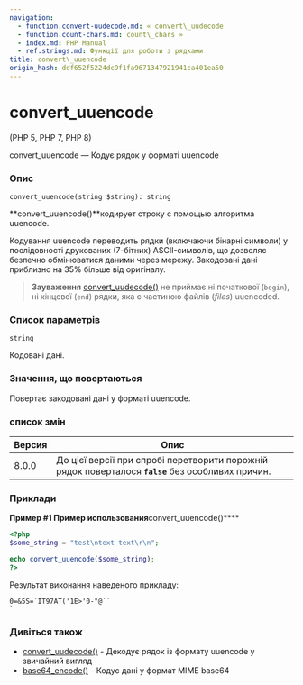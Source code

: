 ```yaml
---
navigation:
  - function.convert-uudecode.md: « convert\_uudecode
  - function.count-chars.md: count\_chars »
  - index.md: PHP Manual
  - ref.strings.md: Функції для роботи з рядками
title: convert\_uuencode
origin_hash: ddf652f5224dc9f1fa9671347921941ca401ea50
---
```

# convert\_uuencode

(PHP 5, PHP 7, PHP 8)

convert\_uuencode — Кодує рядок у форматі uuencode

### Опис

```methodsynopsis
convert_uuencode(string $string): string
```

\*\*convert\_uuencode()\*\*кодирует строку с помощью алгоритма uuencode.

Кодування uuencode переводить рядки (включаючи бінарні символи) у послідовності друкованих (7-бітних) ASCII-символів, що дозволяє безпечно обмінюватися даними через мережу. Закодовані дані приблизно на 35% більше від оригіналу.

> **Зауваження** [convert\_uudecode()](function.convert-uudecode.md) не приймає ні початкової (`begin`), ні кінцевої (`end`) рядки, яка є частиною файлів (*files*) uuencoded.

### Список параметрів

`string`

Кодовані дані.

### Значення, що повертаються

Повертає закодовані дані у форматі uuencode.

### список змін

| Версия | Опис |
| --- | --- |
| 8.0.0 | До цієї версії при спробі перетворити порожній рядок поверталося **`false`** без особливих причин. |

### Приклади

**Пример #1 Пример использования**convert\_uuencode()\*\*\*\*

```php
<?php
$some_string = "test\ntext text\r\n";

echo convert_uuencode($some_string);
?>
```

Результат виконання наведеного прикладу:

```
0=&5S=`IT97AT('1E>'0-"@``
`
```

### Дивіться також

-   [convert\_uudecode()](function.convert-uudecode.md) \- Декодує рядок із формату uuencode у звичайний вигляд
-   [base64\_encode()](function.base64-encode.md) \- Кодує дані у формат MIME base64
